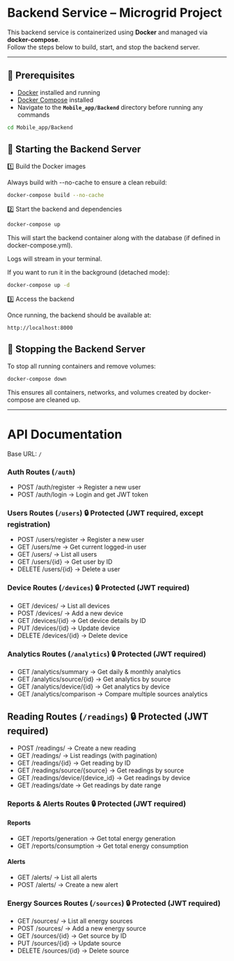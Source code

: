 # Backend Service – Microgrid Project

This backend service is containerized using **Docker** and managed via **docker-compose**.  
Follow the steps below to build, start, and stop the backend server.

---

## 📌 Prerequisites
- [Docker](https://docs.docker.com/get-docker/) installed and running
- [Docker Compose](https://docs.docker.com/compose/install/) installed
- Navigate to the **`Mobile_app/Backend`** directory before running any commands

```bash
cd Mobile_app/Backend
```

## 🚀 Starting the Backend Server
1️⃣ Build the Docker images

Always build with --no-cache to ensure a clean rebuild:
```bash
docker-compose build --no-cache
```
2️⃣ Start the backend and dependencies
```bash 
docker-compose up
```


This will start the backend container along with the database (if defined in docker-compose.yml).

Logs will stream in your terminal.

If you want to run it in the background (detached mode):
```bash
docker-compose up -d
```
3️⃣ Access the backend

Once running, the backend should be available at:
```
http://localhost:8000
```

## 🛑 Stopping the Backend Server

To stop all running containers and remove volumes:
```bash
docker-compose down
```

This ensures all containers, networks, and volumes created by docker-compose are cleaned up.

---

# API Documentation

Base URL: `/`

### Auth Routes (`/auth`)

- POST /auth/register → Register a new user
- POST /auth/login    → Login and get JWT token


### Users Routes (`/users`) 🔒 Protected (JWT required, except registration)

- POST   /users/register →  Register a new user        
- GET    /users/me       →  Get current logged-in user 
- GET    /users/         →  List all users             
- GET    /users/{id}     →  Get user by ID             
- DELETE /users/{id}     →  Delete a user              


### Device Routes (`/devices`) 🔒 Protected (JWT required)

- GET     /devices/       →  List all devices         
- POST    /devices/       →  Add a new device         
- GET     /devices/{id}   →  Get device details by ID 
- PUT     /devices/{id}   →  Update device            
- DELETE  /devices/{id}   →  Delete device            


### Analytics Routes (`/analytics`) 🔒 Protected (JWT required)

- GET  /analytics/summary      →  Get daily & monthly analytics       
- GET  /analytics/source/{id}  →  Get analytics by source             
- GET  /analytics/device/{id}  →  Get analytics by device             
- GET  /analytics/comparison   →  Compare multiple sources analytics  


## Reading Routes (`/readings`) 🔒 Protected (JWT required)

- POST  /readings/                   →  Create a new reading              
- GET   /readings/                   →  List readings (with pagination)   
- GET   /readings/{id}               →  Get reading by ID                 
- GET   /readings/source/{source}    →  Get readings by source            
- GET   /readings/device/{device_id} →  Get readings by device            
- GET   /readings/date               →  Get readings by date range        


### Reports & Alerts Routes 🔒 Protected (JWT required)

#### Reports

- GET  /reports/generation   → Get total energy generation  
- GET  /reports/consumption  → Get total energy consumption 

#### Alerts

- GET  /alerts/  →  List all alerts      
- POST /alerts/  →  Create a new alert   


### Energy Sources Routes (`/sources`) 🔒 Protected (JWT required)

- GET     /sources/      →  List all energy sources  
- POST    /sources/      →  Add a new energy source  
- GET     /sources/{id}  →  Get source by ID         
- PUT     /sources/{id}  →  Update source            
- DELETE  /sources/{id}  →  Delete source            


